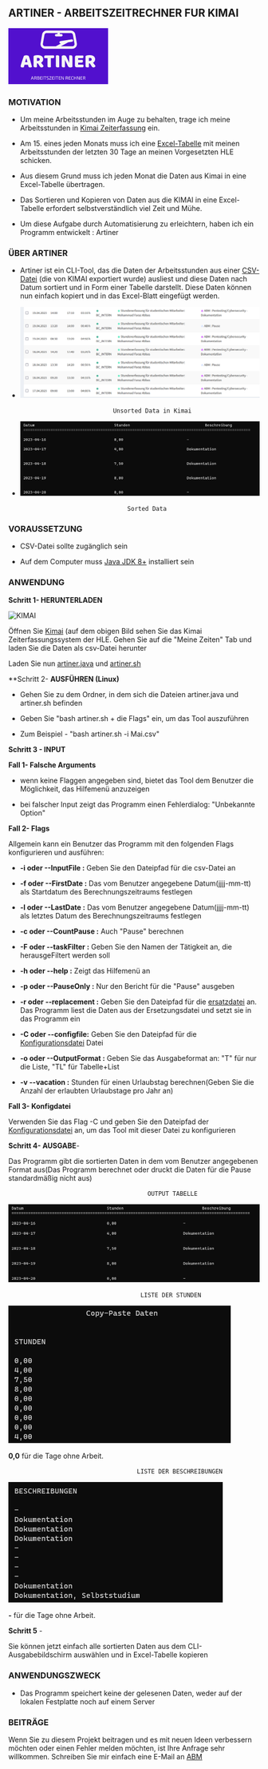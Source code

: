 ## ARTINER - ARBEITSZEITRECHNER FUR KIMAI

![ARTINER.jpg](/Artiner.png)

### MOTIVATION

+ Um meine Arbeitsstunden im Auge zu behalten, trage ich meine Arbeitsstunden in [Kimai Zeiterfassung](https://www.kimai.org/de/) ein. 

+ Am 15. eines jeden Monats muss ich eine [Excel-Tabelle](/Excel_Muster.jpg) mit meinen Arbeitsstunden der letzten 30 Tage an meinen Vorgesetzten HLE schicken.

+ Aus diesem Grund muss ich jeden Monat die Daten aus Kimai in eine Excel-Tabelle übertragen.

+ Das Sortieren und Kopieren von Daten aus die KIMAI in eine Excel-Tabelle erfordert selbstverständlich viel Zeit und Mühe.

+ Um diese Aufgabe durch Automatisierung zu erleichtern, haben ich ein Programm entwickelt : Artiner



### ÜBER ARTINER

+ Artiner ist ein CLI-Tool, das die Daten der Arbeitsstunden aus einer [CSV-Datei](/Mai.csv) (die von KIMAI exportiert wurde) ausliest und diese Daten nach Datum sortiert und in Form einer Tabelle darstellt. Diese Daten können nun einfach kopiert und in das Excel-Blatt eingefügt werden.

+ ![Unsorted](/Unsorted.png)

                                Unsorted Data in Kimai

+ ![Sorted](/Output_Tabelle.png)                  

                                    Sorted Data
    

### VORAUSSETZUNG

+ CSV-Datei sollte zugänglich sein

+ Auf dem Computer muss [Java JDK 8+](https://docs.oracle.com/en/java/javase/20/install/installation-jdk-microsoft-windows-platforms.html#GUID-A7E27B90-A28D-4237-9383-A58B416071CA) installiert sein

### ANWENDUNG


**Schritt 1- HERUNTERLADEN** 

![KIMAI](/monthly-work-time-calculator/Dateien/Bilder/KIMAI_Herunterladen.png)

Öffnen Sie [Kimai](https://www.kimai.org/de/) (auf dem obigen Bild sehen Sie das Kimai Zeiterfassungssystem der HLE. Gehen Sie auf die "Meine Zeiten" Tab und laden Sie die Daten als csv-Datei herunter 

Laden Sie nun [artiner.java](/backup.java) und [artiner.sh](/artiner.sh)

**Schritt 2- **AUSFÜHREN (Linux)**

+ Gehen Sie zu dem Ordner, in dem sich die Dateien artiner.java und artiner.sh befinden

+ Geben Sie "bash artiner.sh + die Flags" ein, um das Tool auszuführen

+ Zum Beispiel - "bash artiner.sh -i Mai.csv"


**Schritt 3 - INPUT** 


**Fall 1- Falsche Arguments**

+ wenn keine Flaggen angegeben sind, bietet das Tool dem Benutzer die Möglichkeit, das Hilfemenü anzuzeigen

+ bei falscher Input zeigt das Programm einen Fehlerdialog: "Unbekannte Option"

**Fall 2- Flags**

Allgemein kann ein Benutzer das Programm mit den folgenden Flags konfigurieren und ausführen: 

+ **-i oder --InputFile :** Geben Sie den Dateipfad für die csv-Datei an

+ **-f oder --FirstDate :** Das vom Benutzer angegebene Datum(jjjj-mm-tt) als Startdatum des Berechnungszeitraums festlegen

+ **-l oder --LastDate :** Das vom Benutzer angegebene Datum(jjjj-mm-tt) als letztes Datum des Berechnungszeitraums festlegen

+ **-c oder --CountPause :** Auch "Pause" berechnen

+ **-F oder --taskFilter :** Geben Sie den Namen der Tätigkeit an, die herausgeFiltert werden soll



+ **-h oder --help :**  Zeigt das Hilfemenü an

+ **-p oder --PauseOnly :** Nur den Bericht für die "Pause" ausgeben
 
+ **-r oder --replacement :** Geben Sie den Dateipfad für die [ersatzdatei](/replacment.conf) an. Das Programm liest die Daten aus der Ersetzungsdatei und setzt sie in das Programm ein

+  **-C oder --configfile:**  Geben Sie den Dateipfad für die [Konfigurationsdatei](/artiner.conf) Datei


+ **-o oder --OutputFormat :** Geben Sie das Ausgabeformat an: "T" für nur die Liste, "TL" für  Tabelle+List  

+ **-v  --vacation :** Stunden für einen Urlaubstag berechnen(Geben Sie die Anzahl der erlaubten Urlaubstage pro Jahr an)


**Fall 3- Konfigdatei**

 
Verwenden Sie das Flag -C und geben Sie den Dateipfad der [Konfigurationsdatei](/artiner.conf) an, um das Tool mit dieser Datei zu konfigurieren

**Schritt 4- AUSGABE**- 

Das Programm gibt die sortierten Daten in dem vom Benutzer angegebenen Format aus(Das Programm berechnet oder druckt die Daten für die Pause standardmäßig nicht aus)
                  
                                           OUTPUT TABELLE

![Output](/Output_Tabelle.png) 

                                         LISTE DER STUNDEN

![Stunden](/Output_Stunden.png) 

**0,0** für die Tage ohne Arbeit.

                                        LISTE DER BESCHREIBUNGEN

![Beschreibung](/Output_Beschreibung.png)

**-** für die Tage ohne Arbeit.

              

**Schritt 5** - 

Sie können jetzt einfach alle sortierten Daten aus dem CLI-Ausgabebildschirm auswählen und in Excel-Tabelle kopieren


### ANWENDUNGSZWECK


+ Das Programm speichert keine der gelesenen Daten, weder auf der lokalen Festplatte noch auf einem Server



### BEITRÄGE

Wenn Sie zu diesem Projekt beitragen und es mit neuen Ideen verbessern möchten oder einen Fehler melden möchten, ist Ihre Anfrage sehr willkommen. Schreiben Sie mir einfach eine E-Mail an [ABM](mailto:mfabbas@berlincert.de)



